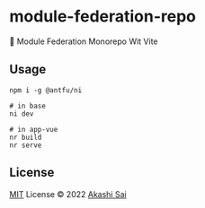 # module-federation-repo

🧩 Module Federation Monorepo Wit Vite

## Usage

```shell
npm i -g @antfu/ni

# in base
ni dev

# in app-vue
nr build
nr serve
```

## License

[MIT](./LICENSE) License © 2022 [Akashi Sai](https://github.com/akashigakki)
